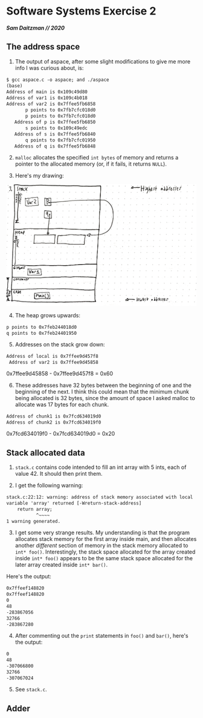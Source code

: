 # Software Systems Exercise 2
***Sam Daitzman // 2020***

## The address space

1. The output of aspace, after some slight modifications to give me more info I was curious about, is:

```
$ gcc aspace.c -o aspace; and ./aspace                                                                                                    (base) 
Address of main is 0x109c49d80
Address of var1 is 0x109c4b018
Address of var2 is 0x7ffee5fb6858
       p points to 0x7fb7cfc018d0
       p points to 0x7fb7cfc018d0
   Address of p is 0x7ffee5fb6850
       s points to 0x109c49edc
   Address of s is 0x7ffee5fb6840
       q points to 0x7fb7cfc01950
   Address of q is 0x7ffee5fb6848
```

2. `malloc` allocates the specified `int bytes` of memory and returns a pointer to the allocated memory (or, if it fails, it returns `NULL`).

3. Here's my drawing:

![Diagram of memory attached](./memory.png)

4. The heap grows upwards:
```
p points to 0x7feb244018d0
q points to 0x7feb24401950
```

5. Addresses on the stack grow down:
```
Address of local is 0x7ffee9d457f8
 Address of var2 is 0x7ffee9d45858
```

0x7ffee9d45858 - 0x7ffee9d457f8 = 0x60

6. These addresses have 32 bytes between the beginning of one and the beginning of the next. I think this could mean that the minimum chunk being allocated is 32 bytes, since the amount of space I asked malloc to allocate was 17 bytes for each chunk.

```
Address of chunk1 is 0x7fcd634019d0
Address of chunk2 is 0x7fcd634019f0
```

0x7fcd634019f0 - 0x7fcd634019d0 = 0x20

## Stack allocated data
1. `stack.c` contains code intended to fill an int array with 5 ints, each of value 42. It should then print them.

2. I get the following warning: 
```
stack.c:22:12: warning: address of stack memory associated with local variable 'array' returned [-Wreturn-stack-address]
    return array;
           ^~~~~
1 warning generated.
```

3. I get some very strange results. My understanding is that the program allocates stack memory for the first array inside main, and then allocates another *different* section of memory in the stack memory allocated to `int* foo()`. Interestingly, the stack space allocated for the array created inside `int* foo()` appears to be the same stack space allocated for the later array created inside `int* bar()`.

Here's the output:
```
0x7ffeef148820
0x7ffeef148820
0
48
-283867056
32766
-283867280
```

4. After commenting out the `print` statements in `foo()` and `bar()`, here's the output:

```
0
48
-307066800
32766
-307067024
```

5. See `stack.c`.

## Adder